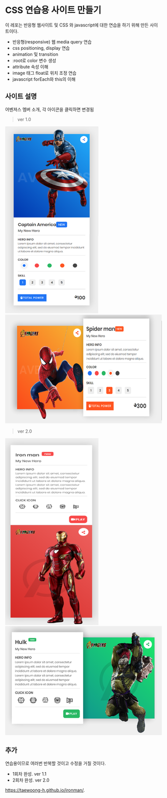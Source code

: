# CSS 연습용 사이트 만들기

이 레포는 반응형 웹사이트 및 CSS 와 javascript에 대한 연습을 하기 위해 만든 사이트이다.

- 반응형(responsive) 웹 media query 연습
- css positioning, display 연습
- animation 및 transition
- :root로 color 변수 생성
- attribute 속성 이해
- image 태그 float로 위치 조정 연습
- javascript forEach와 this의 이해

## 사이트 설명

어벤져스 멤버 소개, 각 아이콘을 클릭하면 변경됨

> ver 1.0

<img src="https://github.com/Taewoong-H/ironman/blob/master/screen/1.png" width="300px" height="600px" title="ver1.1" alt="Avengers ver1"></img><br/>
<img src="https://github.com/Taewoong-H/ironman/blob/master/screen/3.PNG" width="600px" height="350px" title="ver1.1" alt="Avengers ver1"></img><br/>

> ver 2.0

<img src="https://github.com/Taewoong-H/ironman/blob/master/screen/5.PNG" width="300px" height="600px" title="ver1.1" alt="Avengers ver2"></img><br/>
<img src="https://github.com/Taewoong-H/ironman/blob/master/screen/4.PNG" width="600px" height="350px" title="ver1.1" alt="Avengers ver2"></img><br/>

## 추가

연습용이므로 여러번 반복할 것이고 수정을 거칠 것이다.

- 1회차 완성. ver 1.1
- 2회차 완성. ver 2.0

https://taewoong-h.github.io/ironman/.
